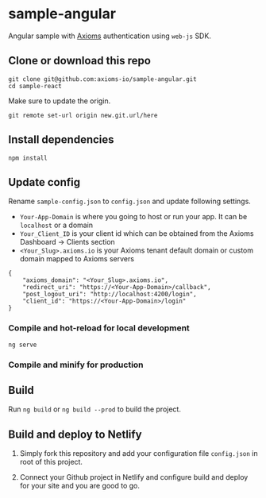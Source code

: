 # sample-angular

Angular sample with [Axioms](https://axioms.io) authentication using `web-js` SDK.


## Clone or download this repo
```
git clone git@github.com:axioms-io/sample-angular.git
cd sample-react
```

Make sure to update the origin.

```
git remote set-url origin new.git.url/here
```

## Install dependencies
```
npm install
```

## Update config
Rename `sample-config.json` to `config.json` and update following settings.

- `Your-App-Domain` is where you going to host or run your app. It can be `localhost` or a domain
- `Your_Client_ID` is your client id which can be obtained from the Axioms Dashboard -> Clients section
- `<Your_Slug>.axioms.io` is your Axioms tenant default domain or custom domain mapped to Axioms servers

```
{
    "axioms_domain": "<Your_Slug>.axioms.io",
    "redirect_uri": "https://<Your-App-Domain>/callback",
    "post_logout_uri": "http://localhost:4200/login",
    "client_id": "https://<Your-App-Domain>/login"
}
```


### Compile and hot-reload for local development

```
ng serve
```

### Compile and minify for production

## Build

Run `ng build` or `ng build --prod` to build the project.

## Build and deploy to Netlify

1. Simply fork this repository and add your configuration file `config.json` in root of this project.
   
2. Connect your Github project in Netlify and configure build and deploy for your site and you are good to go.